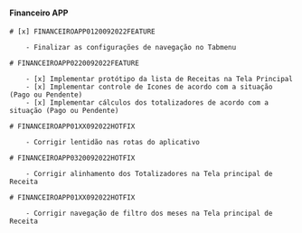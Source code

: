 #### Financeiro APP

    # [x] FINANCEIROAPP0120092022FEATURE

        - Finalizar as configurações de navegação no Tabmenu

    # FINANCEIROAPP0220092022FEATURE

        - [x] Implementar protótipo da lista de Receitas na Tela Principal
        - [x] Implementar controle de Icones de acordo com a situação (Pago ou Pendente)
        - [x] Implementar cálculos dos totalizadores de acordo com a situação (Pago ou Pendente)

    # FINANCEIROAPP01XX092022HOTFIX

        - Corrigir lentidão nas rotas do aplicativo

    # FINANCEIROAPP0320092022HOTFIX

        - Corrigir alinhamento dos Totalizadores na Tela principal de Receita

    # FINANCEIROAPP01XX092022HOTFIX

        - Corrigir navegação de filtro dos meses na Tela principal de Receita
